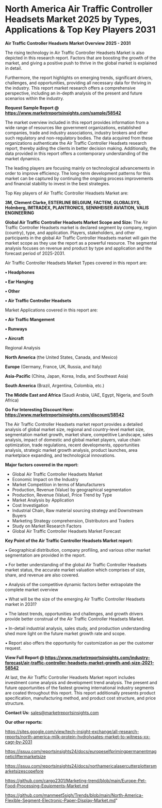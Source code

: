# North America Air Traffic Controller Headsets Market 2025 by Types, Applications & Top Key Players 2031

<Strong> Air Traffic Controller Headsets Market Overview 2025 - 2031</strong>

The rising technology in Air Traffic Controller Headsets Market is also depicted in this research report. Factors that are boosting the growth of the market, and giving a positive push to thrive in the global market is explained in detail.

Furthermore, the report highlights on emerging trends, significant drivers, challenges, and opportunities, providing all necessary data for thriving in the industry. This report market research offers a comprehensive perspective, including an in-depth analysis of the present and future scenarios within the industry.

<strong>Request Sample Report @ <a href=https://www.marketreportsinsights.com/sample/58542>https://www.marketreportsinsights.com/sample/58542</a></strong>

The market overview included in this report provides information from a wide range of resources like government organizations, established companies, trade and industry associations, industry brokers and other such regulatory and non-regulatory bodies. The data acquired from these organizations authenticate the Air Traffic Controller Headsets research report, thereby aiding the clients in better decision making. Additionally, the data provided in this report offers a contemporary understanding of the market dynamics.

The leading players are focusing mainly on technological advancements in order to improve efficiency. The long-term development patterns for this market can be captured by continuing the ongoing process improvements and financial stability to invest in the best strategies.

Top Key players of Air Traffic Controller Headsets Market are:

<strong>3M, Clement Clarke, ESTERLINE BELGIUM, FACTEM, GLOBALSYS, Holmberg, IMTRADEX, PLANTRONICS, SENNHEISER AVIATION, VALIS ENGINEERING</strong>

<strong><b>Global Air Traffic Controller Headsets Market Scope and Size:</b></strong>
The Air Traffic Controller Headsets market is declared segment by company, region (country), type, and application. Players, stakeholders, and other participants in the global Air Traffic Controller Headsets market will gain the market scope as they use the report as a powerful resource. The segmental analysis focuses on revenue and product by type and application and the forecast period of 2025-2031.

Air Traffic Controller Headsets Market Types covered in this report are:

<strong>• Headphones

• Ear Hanging

• Other

• Air Traffic Controller Headsets</strong>

Market Applications covered in this report are:

<strong>• Air Traffic Mangement

• Runways

• Aircraft</strong> 

Regional Analysis

<strong>North America</strong> (the United States, Canada, and Mexico)

<strong>Europe</strong> (Germany, France, UK, Russia, and Italy)

<strong>Asia-Pacific</strong> (China, Japan, Korea, India, and Southeast Asia)

<strong>South America</strong> (Brazil, Argentina, Colombia, etc.)

<strong>The Middle East and Africa</strong> (Saudi Arabia, UAE, Egypt, Nigeria, and South Africa)

<strong>Go For Interesting Discount Here: <a href=https://www.marketreportsinsights.com/discount/58542>https://www.marketreportsinsights.com/discount/58542</a></strong>

The Air Traffic Controller Headsets market report provides a detailed analysis of global market size, regional and country-level market size, segmentation market growth, market share, competitive Landscape, sales analysis, impact of domestic and global market players, value chain optimization, trade regulations, recent developments, opportunities analysis, strategic market growth analysis, product launches, area marketplace expanding, and technological innovations.

<strong><b>Major factors covered in the report:</b></strong>
<ul>
  <li>Global Air Traffic Controller Headsets Market </li>
  <li>Economic Impact on the Industry</li>
  <li>Market Competition in terms of Manufacturers</li>
  <li>Production, Revenue (Value) by geographical segmentation</li>
  <li>Production, Revenue (Value), Price Trend by Type</li>
  <li>Market Analysis by Application</li>
  <li>Cost Investigation</li>
  <li>Industrial Chain, Raw material sourcing strategy and Downstream Buyers</li>
  <li>Marketing Strategy comprehension, Distributors and Traders</li>
  <li>Study on Market Research Factors</li>
  <li>Global Air Traffic Controller Headsets Market Forecast</li>
</ul>

<strong><b>Key Point of the Air Traffic Controller Headsets Market report:</b></strong>

• Geographical distribution, company profiling, and various other market segmentation are provided in the report.

• For better understanding of the global Air Traffic Controller Headsets market status, the accurate market valuation which comprises of size, share, and revenue are also covered.

• Analysis of the competitive dynamic factors better extrapolate the complete market overview

• What will be the size of the emerging Air Traffic Controller Headsets market in 2031?

• The latest trends, opportunities and challenges, and growth drivers provide better construal of the Air Traffic Controller Headsets Market.

• In-detail industrial analysis, sales study, and production understanding shed more light on the future market growth rate and scope.

• Report also offers the opportunity for customization as per the customer request.

<strong><b>View Full Report @ <a href=https://www.marketreportsinsights.com/industry-forecast/air-traffic-controller-headsets-market-growth-and-size-2021-58542>https://www.marketreportsinsights.com/industry-forecast/air-traffic-controller-headsets-market-growth-and-size-2021-58542</a></b></strong>


At last, the Air Traffic Controller Headsets Market report includes investment come analysis and development trend analysis. The present and future opportunities of the fastest growing international industry segments are coated throughout this report. This report additionally presents product specification, manufacturing method, and product cost structure, and price structure.

<strong>Contact Us:</strong>
sales@marketreportsinsights.com

<strong>Our other reports:</strong>

<a href=https://sites.google.com/view/tech-insight-exchange/all-research-reports/north-america-milk-protein-hydrolysates-market-to-witness-xx-cagr-by-2031>https://sites.google.com/view/tech-insight-exchange/all-research-reports/north-america-milk-protein-hydrolysates-market-to-witness-xx-cagr-by-2031</a>

<a href=https://issuu.com/reportsinsights24/docs/europeselfprimingpermanentmagneticliftermarketsize>https://issuu.com/reportsinsights24/docs/europeselfprimingpermanentmagneticliftermarketsize</a>

<a href=https://issuu.com/reportsinsights24/docs/northamericalasercutterplottersmarketsizescopefore>https://issuu.com/reportsinsights24/docs/northamericalasercutterplottersmarketsizescopefore</a>

<a href=https://github.com/cargo2301/Marketing-trend/blob/main/Europe-Pet-Food-Processing-Equipments-Market.md>https://github.com/cargo2301/Marketing-trend/blob/main/Europe-Pet-Food-Processing-Equipments-Market.md</a>

<a href=https://github.com/manmeet5sigh/Trends/blob/main/North-America-Flexible-Segment-Electronic-Paper-Display-Market.md>https://github.com/manmeet5sigh/Trends/blob/main/North-America-Flexible-Segment-Electronic-Paper-Display-Market.md</a>"

